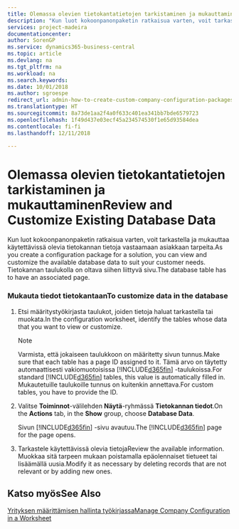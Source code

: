 ```yaml
---
title: Olemassa olevien tietokantatietojen tarkistaminen ja mukauttaminen | Microsoft Docs
description: "Kun luot kokoonpanonpaketin ratkaisua varten, voit tarkastella ja mukauttaa käytettävissä olevia tietokannan tietoja vastaamaan asiakkaan tarpeita. Tietokannan taulukolla on oltava siihen liittyvä sivu."
services: project-madeira
documentationcenter: 
author: SorenGP
ms.service: dynamics365-business-central
ms.topic: article
ms.devlang: na
ms.tgt_pltfrm: na
ms.workload: na
ms.search.keywords: 
ms.date: 10/01/2018
ms.author: sgroespe
redirect_url: admin-how-to-create-custom-company-configuration-packages
ms.translationtype: HT
ms.sourcegitcommit: 8a73de1aa2f4a0f633c401ea341bb7bde6579723
ms.openlocfilehash: 1f49d437e03ecf45a234574530f1e65d93584dea
ms.contentlocale: fi-fi
ms.lasthandoff: 12/11/2018

---
```

# <a name="review-and-customize-existing-database-data"></a><span data-ttu-id="b964e-104">Olemassa olevien tietokantatietojen tarkistaminen ja mukauttaminen</span><span class="sxs-lookup"><span data-stu-id="b964e-104">Review and Customize Existing Database Data</span></span>
<span data-ttu-id="b964e-105">Kun luot kokoonpanonpaketin ratkaisua varten, voit tarkastella ja mukauttaa käytettävissä olevia tietokannan tietoja vastaamaan asiakkaan tarpeita.</span><span class="sxs-lookup"><span data-stu-id="b964e-105">As you create a configuration package for a solution, you can view and customize the available database data to suit your customer needs.</span></span> <span data-ttu-id="b964e-106">Tietokannan taulukolla on oltava siihen liittyvä sivu.</span><span class="sxs-lookup"><span data-stu-id="b964e-106">The database table has to have an associated page.</span></span>  

### <a name="to-customize-data-in-the-database"></a><span data-ttu-id="b964e-107">Mukauta tiedot tietokantaan</span><span class="sxs-lookup"><span data-stu-id="b964e-107">To customize data in the database</span></span>  

1.  <span data-ttu-id="b964e-108">Etsi määritystyökirjasta taulukot, joiden tietoja haluat tarkastella tai muokata.</span><span class="sxs-lookup"><span data-stu-id="b964e-108">In the configuration worksheet, identify the tables whose data that you want to view or customize.</span></span>  

    > [!NOTE]  
    >  <span data-ttu-id="b964e-109">Varmista, että jokaiseen taulukkoon on määritetty sivun tunnus.</span><span class="sxs-lookup"><span data-stu-id="b964e-109">Make sure that each table has a page ID assigned to it.</span></span> <span data-ttu-id="b964e-110">Tämä arvo on täytetty automaattisesti vakiomuotoisissa [!INCLUDE[d365fin](includes/d365fin_md.md)] -taulukoissa.</span><span class="sxs-lookup"><span data-stu-id="b964e-110">For standard [!INCLUDE[d365fin](includes/d365fin_md.md)] tables, this value is automatically filled in.</span></span> <span data-ttu-id="b964e-111">Mukautetuille taulukoille tunnus on kuitenkin annettava.</span><span class="sxs-lookup"><span data-stu-id="b964e-111">For custom tables, you have to provide the ID.</span></span>  

2.  <span data-ttu-id="b964e-112">Valitse **Toiminnot**-välilehden **Näytä**-ryhmässä **Tietokannan tiedot**.</span><span class="sxs-lookup"><span data-stu-id="b964e-112">On the **Actions** tab, in the **Show** group, choose **Database Data**.</span></span>  

     <span data-ttu-id="b964e-113">Sivun [!INCLUDE[d365fin](includes/d365fin_md.md)] -sivu avautuu.</span><span class="sxs-lookup"><span data-stu-id="b964e-113">The [!INCLUDE[d365fin](includes/d365fin_md.md)] page for the page opens.</span></span>  

3.  <span data-ttu-id="b964e-114">Tarkastele käytettävissä olevia tietoja</span><span class="sxs-lookup"><span data-stu-id="b964e-114">Review the available information.</span></span> <span data-ttu-id="b964e-115">Muokkaa sitä tarpeen mukaan poistamalla epäolennaiset tietueet tai lisäämällä uusia.</span><span class="sxs-lookup"><span data-stu-id="b964e-115">Modify it as necessary by deleting records that are not relevant or by adding new ones.</span></span>  

## <a name="see-also"></a><span data-ttu-id="b964e-116">Katso myös</span><span class="sxs-lookup"><span data-stu-id="b964e-116">See Also</span></span>  
 [<span data-ttu-id="b964e-117">Yrityksen määrittämisen hallinta työkirjassa</span><span class="sxs-lookup"><span data-stu-id="b964e-117">Manage Company Configuration in a Worksheet</span></span>](admin-how-to-manage-company-configuration-in-a-worksheet.md)

